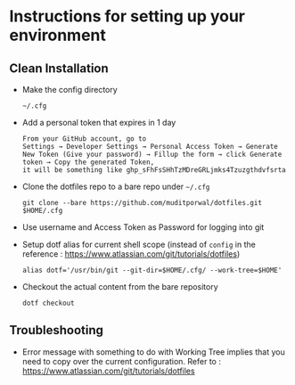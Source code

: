 # Instructions for setting up your environment

## Clean Installation
- Make the config directory

  `~/.cfg`

- Add a personal token that expires in 1 day
  
  ```text
  From your GitHub account, go to 
  Settings → Developer Settings → Personal Access Token → Generate New Token (Give your password) → Fillup the form → click Generate token → Copy the generated Token,
  it will be something like ghp_sFhFsSHhTzMDreGRLjmks4Tzuzgthdvfsrta
  ```
  
- Clone the dotfiles repo to a bare repo under `~/.cfg`

  `git clone --bare https://github.com/muditporwal/dotfiles.git $HOME/.cfg`

- Use username and Access Token as Password for logging into git

- Setup dotf alias for current shell scope (instead of `config` in the reference : https://www.atlassian.com/git/tutorials/dotfiles)

  `alias dotf='/usr/bin/git --git-dir=$HOME/.cfg/ --work-tree=$HOME'`

- Checkout the actual content from the bare repository

  `dotf checkout`



## Troubleshooting
- Error message with something to do with Working Tree implies that you need to copy over the current configuration. Refer to : https://www.atlassian.com/git/tutorials/dotfiles
